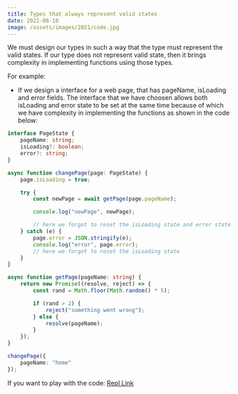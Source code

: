 ```yaml
---
title: Types that always represent valid states
date: 2022-06-10
image: /assets/images/2021/code.jpg
---
```


We must design our types in such a way that the type must represent the valid states. If our type does not represent valid state, then it brings
complexity in implementing functions using those types.

For example:

-   If we design a interface for a web page, that has pageName, isLoading and error fields. The interface that we have choosen allows both isLoading and error state to be set at the same time because of which we have complexity in implementing the functions as shown in the code below:

```ts
interface PageState {
    pageName: string;
    isLoading?: boolean;
    error?: string;
}

async function changePage(page: PageState) {
    page.isLoading = true;

    try {
        const newPage = await getPage(page.pageName);

        console.log("newPage", newPage);

        // here we forgot to reset the isLoading state and error state
    } catch (e) {
        page.error = JSON.stringify(e);
        console.log("error", page.error);
        // here we forgot to reset the isLoading state
    }
}

async function getPage(pageName: string) {
    return new Promise((resolve, reject) => {
        const rand = Math.floor(Math.random() * 5);

        if (rand > 2) {
            reject("something went wrong");
        } else {
            resolve(pageName);
        }
    });
}

changePage({
    pageName: "home"
});
```

If you want to play with the code: [Repl Link](https://replit.com/@baijanathTharu/Designing-types-in-typescript#validState.ts)
